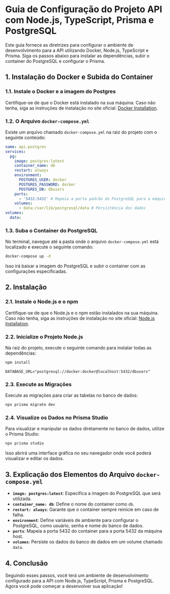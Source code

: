 # Guia de Configuração do Projeto API com Node.js, TypeScript, Prisma e PostgreSQL

Este guia fornece as diretrizes para configurar o ambiente de desenvolvimento para a API utilizando Docker, Node.js, TypeScript e Prisma. Siga os passos abaixo para instalar as dependências, subir o container do PostgreSQL e configurar o Prisma.

## 1. Instalação do Docker e Subida do Container

### 1.1. Instale o Docker e a imagem do Postgres
Certifique-se de que o Docker está instalado na sua máquina. Caso não tenha, siga as instruções de instalação no site oficial: [Docker Installation](https://docs.docker.com/get-docker/).

### 1.2. O Arquivo `docker-compose.yml`
Existe um arquivo chamado `docker-compose.yml` na raiz do projeto com o seguinte conteúdo:

```yaml
name: api-postgres
services:
  pg:
    image: postgres:latest
    container_name: db
    restart: always
    environment:
      POSTGRES_USER: docker
      POSTGRES_PASSWORD: docker
      POSTGRES_DB: dbusers
    ports:
      - '5432:5432' # Mapeia a porta padrão do PostgreSQL para a máquina host
    volumes:
      - data:/var/lib/postgresql/data # Persistência dos dados
volumes:
  data:
```

### 1.3. Suba o Container do PostgreSQL
No terminal, navegue até a pasta onde o arquivo `docker-compose.yml` está localizado e execute o seguinte comando:

```bash
docker-compose up -d
```

Isso irá baixar a imagem do PostgreSQL e subir o container com as configurações especificadas.

## 2. Instalação

### 2.1. Instale o Node.js e o npm
Certifique-se de que o Node.js e o npm estão instalados na sua máquina. Caso não tenha, siga as instruções de instalação no site oficial: [Node.js Installation](https://nodejs.org/).

### 2.2. Inicialize o Projeto Node.js
Na raiz do projeto, execute o seguinte comando para instalar todas as dependências:

```bash
npm install
```

```env
DATABASE_URL="postgresql://docker:docker@localhost:5432/dbusers"
```

### 2.3. Execute as Migrações
Execute as migrações para criar as tabelas no banco de dados:

```bash
npx prisma migrate dev
```

### 2.4. Visualize os Dados no Prisma Studio
Para visualizar e manipular os dados diretamente no banco de dados, utilize o Prisma Studio:

```bash
npx prisma studio
```

Isso abrirá uma interface gráfica no seu navegador onde você poderá visualizar e editar os dados.

## 3. Explicação dos Elementos do Arquivo `docker-compose.yml`

- **`image: postgres:latest`**: Especifica a imagem do PostgreSQL que será utilizada.
- **`container_name: db`**: Define o nome do container como `db`.
- **`restart: always`**: Garante que o container sempre reinicie em caso de falha.
- **`environment`**: Define variáveis de ambiente para configurar o PostgreSQL, como usuário, senha e nome do banco de dados.
- **`ports`**: Mapeia a porta 5432 do container para a porta 5432 da máquina host.
- **`volumes`**: Persiste os dados do banco de dados em um volume chamado `data`.

## 4. Conclusão

Seguindo esses passos, você terá um ambiente de desenvolvimento configurado para a API com Node.js, TypeScript, Prisma e PostgreSQL. Agora você pode começar a desenvolver sua aplicação!